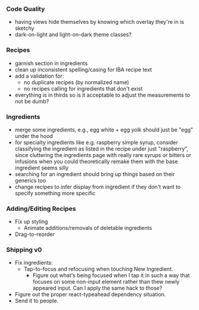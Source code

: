 ### Code Quality
- having views hide themselves by knowing which overlay they're in is sketchy
- dark-on-light and light-on-dark theme classes?

### Recipes
- garnish section in ingredients
- clean up inconsistent spelling/casing for IBA recipe text
- add a validation for:
  - no duplicate recipes (by normalized name)
  - no recipes calling for ingredients that don't exist
- everything is in thirds so is it acceptable to adjust the measurements to not be dumb?

### Ingredients
- merge some ingredients, e.g., egg white + egg yolk should just be "egg" under the hood
- for specialty ingredients like e.g. raspberry simple syrup, consider classifying the ingredient as listed in the recipe under just "raspberry", since cluttering the ingredients page with really rare syrups or bitters or infusions when you could theoretically remake them with the base ingredient seems silly
- searching for an ingredient should bring up things based on their generics too
- change recipes to infer display from ingredient if they don't want to specify something more specific

### Adding/Editing Recipes
- Fix up styling
  - Animate additions/removals of deletable ingredients
- Drag-to-reorder

### Shipping v0
- Fix ingredients:
  - Tap-to-focus and refocusing when touching New Ingredient.
    - Figure out what's being focused when I tap it in such a way that focuses on some non-input element rather than thew newly appeared input. Can I apply the same hack to those?
- Figure out the proper react-typeahead dependency situation.
- Send it to people.
